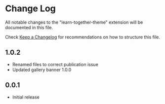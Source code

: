 # Change Log

All notable changes to the "learn-together-theme" extension will be documented in this file.

Check [Keep a Changelog](http://keepachangelog.com/) for recommendations on how to structure this file.

## 1.0.2

- Renamed files to correct publication issue
- Updated gallery banner 1.0.0

## 0.0.1

- Initial release
